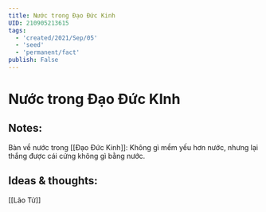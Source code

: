 ```yaml
---
title: Nước trong Đạo Đức Kinh
UID: 210905213615
tags:
  - 'created/2021/Sep/05'
  - 'seed'
  - 'permanent/fact'
publish: False
---
```

# Nước trong Đạo Đức KInh

## Notes:
Bàn về nước trong [[Đạo Đức Kinh]]: Không gì mềm yếu hơn nước, nhưng lại thắng được cái cứng không gì bằng nước.

## Ideas & thoughts:
[[Lão Tử]]
